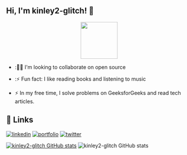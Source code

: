 ## Hi, I'm kinley2-glitch! 👋

<div id="header" align="center">
  <img src="https://media.giphy.com/media/M9gbBd9nbDrOTu1Mqx/giphy.gif" width="100"/>
</div>

- :👯‍♀️ I'm looking to collaborate on open source

- :⚡️ Fun fact: I like reading books and listening to music

- :zap: In my free time, I solve problems on GeeksforGeeks and read tech articles.

## 🔗 Links

[![linkedin](https://img.shields.io/badge/linkedin-0A66C2?style=for-the-badge&logo=linkedin&logoColor=white)](https://www.linkedin.com/in/kinley-rabgay-0767931b9/)
[![portfolio](https://img.shields.io/badge/instagram-F56040?style=for-the-badge&logo=instagram&logoColor=white)](https://www.instagram.com/kinley_120801/)
[![twitter](https://img.shields.io/badge/twitter-1DA1F2?style=for-the-badge&logo=twitter&logoColor=white)](https://twitter.com/Kinley_120801)


[![kinley2-glitch GitHub stats](https://github-readme-stats.vercel.app/api?username=kinley2-glitch)](https://github.com/anuraghazra/github-readme-stats)
![kinley2-glitch GitHub stats](https://github-readme-stats.vercel.app/api?username=kinley2-glitch&count_private=true)
